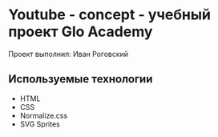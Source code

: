 # Youtube - concept - учебный проект Glo Academy
Проект выполнил: Иван Роговский

## Используемые технологии
- HTML
- CSS
- Normalize.css
- SVG Sprites